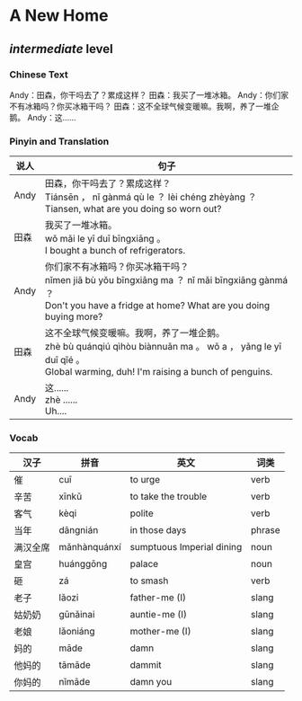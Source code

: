 # A New Home
## *intermediate* level

### Chinese Text
Andy：田森，你干吗去了？累成这样？
田森：我买了一堆冰箱。
Andy：你们家不有冰箱吗？你买冰箱干吗？
田森：这不全球气候变暖嘛。我啊，养了一堆企鹅。
Andy：这......

### Pinyin and Translation
|说人|句子|
|----|----|
|Andy|田森，你干吗去了？累成这样？<br />Tiánsēn ， nǐ gànmá qù le ？ lèi chéng zhèyàng ？<br />Tiansen, what are you doing so worn out?|
|田森|我买了一堆冰箱。<br />wǒ mǎi le yī duī bīngxiāng 。<br />I bought a bunch of refrigerators.|
|Andy|你们家不有冰箱吗？你买冰箱干吗？<br />nǐmen jiā bù yǒu bīngxiāng ma ？ nǐ mǎi bīngxiāng gànmá ？<br />Don't you have a fridge at home? What are you doing buying more?|
|田森|这不全球气候变暖嘛。我啊，养了一堆企鹅。<br />zhè bù quánqiú qìhòu biànnuǎn ma 。 wǒ a ， yǎng le yī duī qǐé 。<br />Global warming, duh! I'm raising a bunch of penguins.|
|Andy|这......<br />zhè ......<br />Uh....|
### Vocab
|汉子|拼音|英文|词类|
|----|----|----|----|
|催|cuī|to urge|verb|
|辛苦|xīnkǔ|to take the trouble|verb|
|客气|kèqi|polite|verb|
|当年|dāngnián|in those days|phrase|
|满汉全席|mǎnhànquánxí|sumptuous Imperial dining|noun|
|皇宫|huánggōng|palace|noun|
|砸|zá|to smash|verb|
|老子|lǎozi|father-me (I)|slang|
|姑奶奶|gūnǎinai|auntie-me (I)|slang|
|老娘|lǎoniáng|mother-me (I)|slang|
|妈的|māde|damn|slang|
|他妈的|tāmāde|dammit|slang|
|你妈的|nǐmāde|damn you|slang|